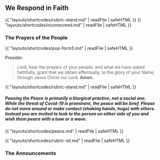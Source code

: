 ## We Respond in Faith
{{ "layouts/shortcodes/rubric-stand.md" | readFile | safeHTML }}
{{ "layouts/shortcodes/nicenecreed.md" | readFile | safeHTML }}

### The Prayers of the People
{{ "layouts/shortcodes/pop-form3.md" | readFile | safeHTML }}

Presider:

> Lord, hear the prayers of your people; and what we have asked faithfully, grant that we obtain effectually, to the glory of your Name; through Jesus Christ our Lord. **Amen.**

{{ "layouts/shortcodes/rubric-stand.md" | readFile | safeHTML }}
##### Passing the Peace is primarily a liturgical practice, not a social one. While the threat of Covid-19 is prominent, the peace will be brief. Please do not move around or make contact (shaking hands, hugs) with others. Instead you are invited to look to the person on either side of you and wish them peace with a bow or a wave.
{{ "layouts/shortcodes/peace.md" | readFile | safeHTML }}

{{ "layouts/shortcodes/rubric-sit.md" | readFile | safeHTML }}
### The Announcements
